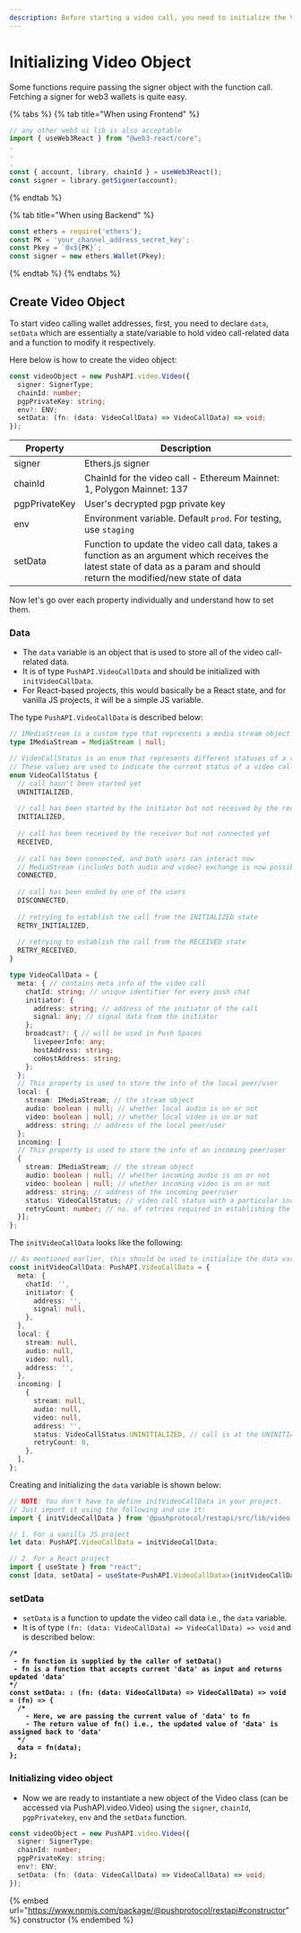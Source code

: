 ```yaml
---
description: Before starting a video call, you need to initialize the Video object
---
```


# Initializing Video Object

Some functions require passing the signer object with the function call. Fetching a signer for web3 wallets is quite easy.

{% tabs %}
{% tab title="When using Frontend" %}
```typescript
// any other web3 ui lib is also acceptable
import { useWeb3React } from "@web3-react/core";
.
.
.
const { account, library, chainId } = useWeb3React();
const signer = library.getSigner(account);
```
{% endtab %}

{% tab title="When using Backend" %}
```typescript
const ethers = require('ethers');
const PK = 'your_channel_address_secret_key';
const Pkey = `0x${PK}`;
const signer = new ethers.Wallet(Pkey);
```
{% endtab %}
{% endtabs %}

## Create Video Object

To start video calling wallet addresses, first, you need to declare `data`, `setData` which are essentially a state/variable to hold video call-related data and a function to modify it respectively.&#x20;

Here below is how to create the video object:

```typescript
const videoObject = new PushAPI.video.Video({
  signer: SignerType;
  chainId: number;
  pgpPrivateKey: string;
  env?: ENV;
  setData: (fn: (data: VideoCallData) => VideoCallData) => void;
});
```

| Property      | Description                                                                                                                                                                 |
| ------------- | --------------------------------------------------------------------------------------------------------------------------------------------------------------------------- |
| signer        | Ethers.js signer                                                                                                                                                            |
| chainId       | ChainId for the video call - Ethereum Mainnet: 1, Polygon Mainnet: 137                                                                                                      |
| pgpPrivateKey | User's decrypted pgp private key                                                                                                                                            |
| env           | Environment variable. Default `prod`. For testing, use `staging`                                                                                                            |
| setData       | Function to update the video call data, takes a function as an argument which receives the latest state of data as a param and should return the modified/new state of data |

Now let's go over each property individually and understand how to set them.

### Data

* The `data` variable is an object that is used to store all of the video call-related data.
* It is of type `PushAPI.VideoCallData` and should be initialized with `initVideoCallData`.
* For React-based projects, this would basically be a React state, and for vanilla JS projects, it will be a simple JS variable.

The type `PushAPI.VideoCallData` is described below:

```typescript
// IMediaStream is a custom type that represents a media stream object or null
type IMediaStream = MediaStream | null;

// VideoCallStatus is an enum that represents different statuses of a video call
// These values are used to indicate the current status of a video call
enum VideoCallStatus {
  // call hasn't been started yet
  UNINITIALIZED,
  
  // call has been started by the initiator but not received by the receiver
  INITIALIZED,
  
  // call has been received by the receiver but not connected yet
  RECEIVED,
  
  // call has been connected, and both users can interact now
  // MediaStream (includes both audio and video) exchange is now possible 
  CONNECTED,
  
  // call has been ended by one of the users
  DISCONNECTED,
  
  // retrying to establish the call from the INITIALIZED state
  RETRY_INITIALIZED,
  
  // retrying to establish the call from the RECEIVED state
  RETRY_RECEIVED,
}

type VideoCallData = {
  meta: { // contains meta info of the video call
    chatId: string; // unique identifier for every push chat
    initiator: {
      address: string; // address of the initiator of the call
      signal: any; // signal data from the initiator
    };
    broadcast?: { // will be used in Push Spaces
      livepeerInfo: any;
      hostAddress: string;
      coHostAddress: string;
    };
  };
  // This property is used to store the info of the local peer/user
  local: {
    stream: IMediaStream; // the stream object
    audio: boolean | null; // whether local audio is on or not
    video: boolean | null; // whether local video is on or not
    address: string; // address of the local peer/user
  };
  incoming: [
  // This property is used to store the info of an incoming peer/user
  {
    stream: IMediaStream; // the stream object
    audio: boolean | null; // whether incoming audio is on or not
    video: boolean | null; // whether incoming video is on or not
    address: string; // address of the incoming peer/user
    status: VideoCallStatus; // video call status with a particular incoming peer
    retryCount: number; // no. of retries required in establishing the call 
  }];
};
```

The `initVideoCallData` looks like the following:

```typescript
// As mentioned earlier, this should be used to initialize the data variable.
const initVideoCallData: PushAPI.VideoCallData = {
  meta: {
    chatId: '', 
    initiator: {
      address: '',
      signal: null,
    },
  },
  local: {
    stream: null,
    audio: null,
    video: null,
    address: '',
  },
  incoming: [
    {
      stream: null,
      audio: null,
      video: null,
      address: '',
      status: VideoCallStatus.UNINITIALIZED, // call is at the UNINITIALIZED status
      retryCount: 0,
    },
  ],
};
```

Creating and initializing the `data` variable is shown below:

```typescript
// NOTE: You don't have to define initVideoCallData in your project.
// Just import it using the following and use it:
import { initVideoCallData } from '@pushprotocol/restapi/src/lib/video';

// 1. For a vanilla JS project
let data: PushAPI.VideoCallData = initVideoCallData;

// 2. For a React project
import { useState } from "react";
const [data, setData] = useState<PushAPI.VideoCallData>(initVideoCallData);
```

### setData

* `setData` is a function to update the video call data i.e., the `data` variable.
* It is of type `(fn: (data: VideoCallData) => VideoCallData) => void` and is described below:

<pre class="language-typescript"><code class="lang-typescript"><strong>/*
</strong><strong> - fn function is supplied by the caller of setData()
</strong><strong> - fn is a function that accepts current 'data' as input and returns updated 'data' 
</strong><strong>*/
</strong><strong>const setData: : (fn: (data: VideoCallData) => VideoCallData) => void = (fn) => {
</strong><strong>  /*
</strong><strong>    - Here, we are passing the current value of 'data' to fn
</strong><strong>    - The return value of fn() i.e., the updated value of 'data' is assigned back to 'data'
</strong><strong>  */
</strong><strong>  data = fn(data);
</strong><strong>};
</strong></code></pre>

### Initializing video object

* Now we are ready to instantiate a new object of the Video class (can be accessed via PushAPI.video.Video) using the `signer`, `chainId`, `pgpPrivatekey`, `env` and the `setData` function.

```typescript
const videoObject = new PushAPI.video.Video({
  signer: SignerType;
  chainId: number;
  pgpPrivateKey: string;
  env?: ENV;
  setData: (fn: (data: VideoCallData) => VideoCallData) => void;
});
```

{% embed url="https://www.npmjs.com/package/@pushprotocol/restapi#constructor" %}
constructor
{% endembed %}

